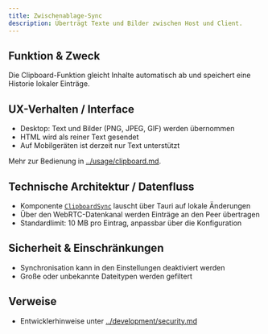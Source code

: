 ```yaml
---
title: Zwischenablage-Sync
description: Überträgt Texte und Bilder zwischen Host und Client.
---
```


## Funktion & Zweck
Die Clipboard-Funktion gleicht Inhalte automatisch ab und speichert eine Historie lokaler Einträge.

## UX-Verhalten / Interface
- Desktop: Text und Bilder (PNG, JPEG, GIF) werden übernommen
- HTML wird als reiner Text gesendet
- Auf Mobilgeräten ist derzeit nur Text unterstützt

Mehr zur Bedienung in [../usage/clipboard.md](../usage/clipboard.md).

## Technische Architektur / Datenfluss
- Komponente [`ClipboardSync`](../docs/components/ClipboardSync.md) lauscht über Tauri auf lokale Änderungen
- Über den WebRTC-Datenkanal werden Einträge an den Peer übertragen
- Standardlimit: 10 MB pro Eintrag, anpassbar über die Konfiguration

## Sicherheit & Einschränkungen
- Synchronisation kann in den Einstellungen deaktiviert werden
- Große oder unbekannte Dateitypen werden gefiltert

## Verweise
- Entwicklerhinweise unter [../development/security.md](../development/security.md)
